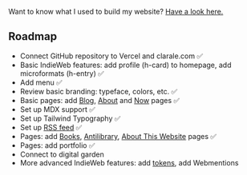 Want to know what I used to build my website? [Have a look here.](https://clarale.com/about-this-website)

## Roadmap

- Connect GitHub repository to Vercel and clarale.com ✅
- Basic IndieWeb features: add profile (h-card) to homepage, add microformats (h-entry) ✅
- Add menu ✅
- Review basic branding: typeface, colors, etc. ✅
- Basic pages: add [Blog](https://clarale.com/blog), [About](https://clarale.com/about) and [Now](https://clarale.com/now) pages ✅
- Set up MDX support ✅
- Set up Tailwind Typography ✅
- Set up [RSS feed](https://clarale.com/rss.xml) ✅
- Pages: add [Books](https://clarale.com/books), [Antilibrary](https://clarale.com/antilibrary), [About This Website](https://clarale.com/about-this-website) pages ✅
- Pages: add portfolio ✅
- Connect to digital garden
- More advanced IndieWeb features: add [tokens](https://tokens.indieauth.com/), add Webmentions
